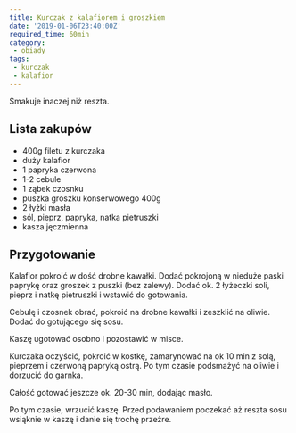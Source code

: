 ```yaml
---
title: Kurczak z kalafiorem i groszkiem
date: '2019-01-06T23:40:00Z'
required_time: 60min
category:
 - obiady
tags:
 - kurczak
 - kalafior
---
```


Smakuje inaczej niż reszta.

<!---- splitter ---->

## Lista zakupów

- 400g filetu z kurczaka
- duży kalafior
- 1 papryka czerwona
- 1-2 cebule
- 1 ząbek czosnku
- puszka groszku konserwowego 400g
- 2 łyżki masła
- sól, pieprz, papryka, natka pietruszki
- kasza jęczmienna

<!---- splitter ---->

## Przygotowanie

Kalafior pokroić w dość drobne kawałki. Dodać pokrojoną w nieduże paski paprykę oraz groszek z puszki (bez zalewy). Dodać ok. 2 łyżeczki soli, pieprz i natkę pietruszki i wstawić do gotowania.

Cebulę i czosnek obrać, pokroić na drobne kawałki i zeszklić na oliwie. Dodać do gotującego się sosu.

Kaszę ugotować osobno i pozostawić w misce.

Kurczaka oczyścić, pokroić w kostkę, zamarynować na ok 10 min z solą, pieprzem i czerwoną papryką ostrą. Po tym czasie podsmażyć na oliwie i dorzucić do garnka.

Całość gotować jeszcze ok. 20-30 min, dodając masło.

Po tym czasie, wrzucić kaszę. Przed podawaniem poczekać aż reszta sosu wsiąknie w kaszę i danie się trochę przeżre.




